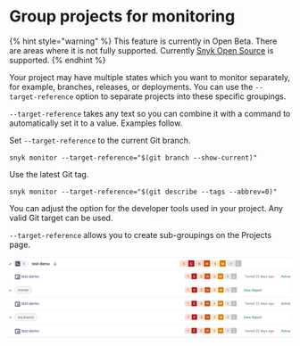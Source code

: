 # Group projects for monitoring

{% hint style="warning" %}
This feature is currently in Open Beta. There are areas where it is not fully supported. Currently [Snyk Open Source](../../../products/snyk-open-source/) is supported.
{% endhint %}

Your project may have multiple states which you want to monitor separately, for example, branches, releases, or deployments. You can use the `--target-reference` option to separate projects into these specific groupings.

`--target-reference` takes any text so you can combine it with a command to automatically set it to a value. Examples follow.

Set `--target-reference` to the current Git branch.

```
snyk monitor --target-reference="$(git branch --show-current)"
```

Use the latest Git tag.

```
snyk monitor --target-reference="$(git describe --tags --abbrev=0)"
```

You can adjust the option for the developer tools used in your project. Any valid Git target can be used.

`--target-reference` allows you to create sub-groupings on the Projects page.

![A project page with sub-groups.](../../../.gitbook/assets/project-grouping-with-sub-groups.png)
